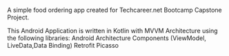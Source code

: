 A simple food ordering app created for Techcareer.net Bootcamp Capstone Project.

This Android Application is written in Kotlin with MVVM Architecture using the following libraries:
Android Architecture Components (ViewModel, LiveData,Data Binding)
Retrofit
Picasso
